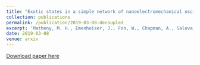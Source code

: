 ```yaml
---
title: "Exotic states in a simple network of nanoelectromechanical oscillators"
collection: publications
permalink: /publication/2019-03-08-decoupled
excerpt: 'Matheny, M. H., Emenheiser, J., Fon, W., Chapman, A., Salova, A., Rohden, M., ... , Mesbahi, M. (2019). Exotic states in a simple network of nanoelectromechanical oscillators. Science, 363(6431), eaav7932.'
date: 2019-03-08
venue: arxiv
---
```



<a href='http://academicpages.github.io/files/paper3.pdf'>Download paper here</a>